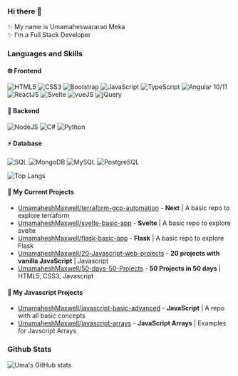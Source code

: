 ### Hi there 👋  

✨ My name is Umamaheswararao Meka   
✨ I'm a Full Stack Developer    

### Languages and Skills

 #### 🌐 Frontend

 ![HTML5](https://img.shields.io/badge/HTML5-E34F26?style=for-the-badge&logo=html5&logoColor=white)
 ![CSS3](https://img.shields.io/badge/CSS3-1572B6?style=for-the-badge&logo=css3&logoColor=white)
 ![Bootstrap](https://img.shields.io/badge/Bootstrap-563D7C?style=for-the-badge&logo=bootstrap&logoColor=white)
 ![JavaScript](https://img.shields.io/badge/JavaScript-F7DF1E?style=for-the-badge&logo=javascript&logoColor=black)
 ![TypeScript](https://img.shields.io/badge/TypeScript-007ACC?style=for-the-badge&logo=typescript&logoColor=white)
 ![Angular 10/11](https://img.shields.io/badge/Angular-DD0031?style=for-the-badge&logo=angular&logoColor=white)
 ![ReactJS](https://img.shields.io/badge/React-20232A?style=for-the-badge&logo=react&logoColor=61DAFB)
 ![Svelte](https://img.shields.io/badge/Svelte-4A4A55?style=for-the-badge&logo=svelte&logoColor=FF3E00)
 ![vueJS](https://img.shields.io/badge/Vue.js-35495E?style=for-the-badge&logo=vuedotjs&logoColor=4FC08D)
 ![jQuery](https://img.shields.io/badge/jQuery-0769AD?style=for-the-badge&logo=jquery&logoColor=white)
 
 #### 🚀 Backend
 
 ![NodeJS](https://img.shields.io/badge/Node.js-339933?style=for-the-badge&logo=nodedotjs&logoColor=white)
 ![C#](https://img.shields.io/badge/C%23-239120?style=for-the-badge&logo=c-sharp&logoColor=white)
 ![Python](https://img.shields.io/badge/Python-FFD43B?style=for-the-badge&logo=python&logoColor=blue)  
 

 #### ⚡ Database
 ![SQL](https://img.shields.io/badge/Microsoft_SQL_Server-CC2927?style=for-the-badge&logo=microsoft-sql-server&logoColor=white)
 ![MongoDB](https://img.shields.io/badge/MongoDB-4EA94B?style=for-the-badge&logo=mongodb&logoColor=white) 
 ![MySQL](https://img.shields.io/badge/MySQL-00000F?style=for-the-badge&logo=mysql&logoColor=orange)
 ![PostgreSQL](https://img.shields.io/badge/PostgreSQL-316192?style=for-the-badge&logo=postgresql&logoColor=white)
 
 ![Top Langs](https://github-readme-stats.vercel.app/api/top-langs/?username=UmamaheshMaxwell&layout=compact&theme=radical)
 


####  🔭 My Current Projects
 
  - [UmamaheshMaxwell/terraform-gcp-automation](https://github.com/UmamaheshMaxwell/terraform-gcp-automation)  - **Next** | A basic repo to explore terraform 
  - [UmamaheshMaxwell/svelte-basic-app](https://github.com/UmamaheshMaxwell/svelte-basic-app)  - **Svelte** | A basic repo to explore svelte  
  - [UmamaheshMaxwell/flask-basic-app](https://github.com/UmamaheshMaxwell/flask-basic-app)  - **Flask** | A basic repo to explore Flask
  - [UmamaheshMaxwell/20-Javascript-web-projects](https://github.com/UmamaheshMaxwell/20-Javascript-web-projects)  - **20 projects with vanilla JavaScript** | Javascript
  - [UmamaheshMaxwell/50-days-50-Projects](https://github.com/UmamaheshMaxwell/50-days-50-Projects)  - **50 Projects in 50 days** | HTML5, CSS3, Javascript

#### 🌱 My Javascript Projects

  - [UmamaheshMaxwell/javascript-basic-advanced](https://github.com/UmamaheshMaxwell/javascript-basic-advanced) - **JavaScript** | A repo with all basic concepts
  - [UmamaheshMaxwell/javascript-arrays](https://github.com/UmamaheshMaxwell/javascript-arrays) - **JavaScript Arrays** | Examples for Javscript Arrays

### Github Stats  
 ![Uma's GitHub stats](https://github-readme-stats.vercel.app/api?username=UmamaheshMaxwell&show_icons=true&theme=radical)

<!--
**UmamaheshMaxwell/UmamaheshMaxwell** is a ✨ _special_ ✨ repository because its `README.md` (this file) appears on your GitHub profile.

Here are some ideas to get you started:

- 🔭 I’m currently working on ...
- 🌱 I’m currently learning ...
- 👯 I’m looking to collaborate on ...
- 🤔 I’m looking for help with ...
- 💬 Ask me about ...
- 📫 How to reach me: ...
- 😄 Pronouns: ...
- ⚡ Fun fact: ...
-->
